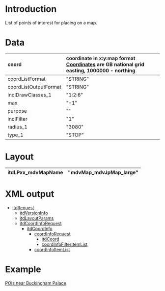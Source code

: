 # Introduction #

List of points of interest for placing on a map.

# Data #

| coord                                 | coordinate in x:y:map format [Coordinates](Coordinates.md) are GB national grid easting, 1000000 - northing |
|:--------------------------------------|:------------------------------------------------------------------------------------------------------------|
| coordListFormat                       | "STRING" |
| coordListOutputFormat                 | "STRING" |
| inclDrawClasses\_1                     | "1:2:6" |
| max                                   | "-1" |
| purpose                               | "" |
| inclFilter                            | "1" |
| radius\_1                              | "3080" |
| type\_1                                | "STOP" |

# Layout #

| itdLPxx\_mdvMapName                    | "mdvMap\_mdvJpMap\_large" |
|:---------------------------------------|:--------------------------|

# XML output #

  * [itdRequest](itdRequest.md)
    * [itdVersionInfo](itdVersionInfo.md)
    * [itdLayoutParams](itdLayoutParams.md)
    * [itdCoordInfoRequest](itdCoordInfoRequest.md)
      * [itdCoordInfo](itdCoordInfo.md)
        * [coordInfoRequest](coordInfoRequest.md)
          * [itdCoord](itdCoord.md)
          * [coordInfoFilterItemList](coordInfoFilterItemList.md)
        * [coordInfoItemList](coordInfoItemList.md)

# Example #
[POIs near Buckingham Palace](http://journeyplanner.tfl.gov.uk/lite/XSLT_COORD_REQUEST?coord=529067%3A820212%3ATFLV&coordListFormat=STRING&coordListOutputFormat=STRING&inclDrawClasses_1=&inclDrawClasses_2=&inclFilter=1&itdLPxx_mdvMapName=mdvMap_mdvJpMap_large&language=en&max=-1&purpose=&radius_1=696&radius_2=696&type_1=STOP&type_2=BUS_POINT)